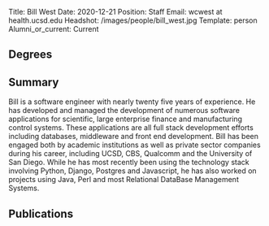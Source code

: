 Title: Bill West
Date: 2020-12-21
Position: Staff
Email: wcwest at health.ucsd.edu
Headshot: /images/people/bill_west.jpg
Template: person
Alumni_or_current: Current
<!-- Status: draft -->

## Degrees



## Summary

Bill is a software engineer with nearly twenty five years of experience. He has developed and managed the development of numerous software applications for scientific, large enterprise finance and manufacturing control systems. These applications are all full stack development efforts including databases, middleware and front end development. Bill has been engaged both by academic institutions as well as private sector companies during his career, including UCSD, CBS, Qualcomm and the University of San Diego. While he has most recently been using the technology stack involving Python, Django, Postgres and Javascript, he has also worked on projects using Java, Perl and most Relational DataBase Management Systems.

## Publications

